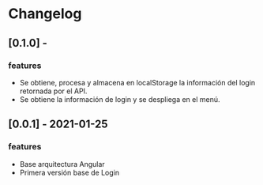 # Changelog

## [0.1.0] -

### features

- Se obtiene, procesa y almacena en localStorage la información del login retornada por el API.
- Se obtiene la información de login y se despliega en el menú.

## [0.0.1] - 2021-01-25

### features

- Base arquitectura Angular
- Primera versión base de Login
